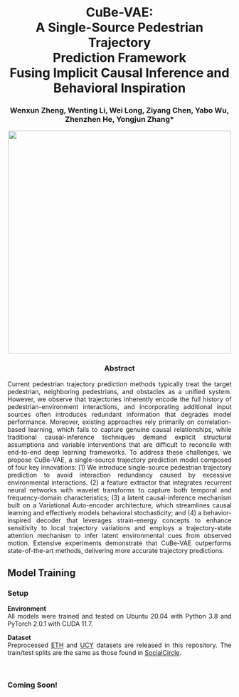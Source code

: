 <div align="center">
<h1> CuBe-VAE:<br> A Single-Source Pedestrian Trajectory <br>Prediction
Framework <br> Fusing Implicit Causal Inference and Behavioral Inspiration </h1>
<h3>Wenxun Zheng, Wenting Li, Wei Long, Ziyang Chen, Yabo Wu, Zhenzhen He, Yongjun Zhang*
</h3>


<image src="img/CuBe-VAE.png" width="500">

</div>

<div align="center"> <h3> Abstract </h3>  </div>
<div align="justify">

  Current pedestrian trajectory prediction methods typically treat the target pedestrian, neighboring pedestrians, and obstacles as a unified system. However, we observe that trajectories inherently encode the full history of pedestrian-environment interactions, and incorporating additional input sources often introduces redundant information that degrades model performance. Moreover, existing approaches rely primarily on correlation-based learning, which fails to capture genuine causal relationships, while traditional causal-inference techniques demand explicit structural assumptions and variable interventions that are difficult to reconcile with end-to-end deep learning frameworks. To address these challenges, we propose CuBe-VAE, a single-source trajectory prediction model composed of four key innovations: (1) We introduce single-source pedestrian trajectory prediction to avoid interaction redundancy caused by excessive environmental interactions. (2) a feature extractor that integrates recurrent neural networks with wavelet transforms to capture both temporal and frequency-domain characteristics; (3) a latent causal-inference mechanism built on a Variational Auto-encoder architecture, which streamlines causal learning and effectively models behavioral stochasticity; and (4) a behavior-inspired decoder that leverages strain-energy concepts to enhance sensitivity to local trajectory variations and employs a trajectory-state attention mechanism to infer latent environmental cues from observed motion. Extensive experiments demonstrate that CuBe-VAE outperforms state-of-the-art methods, delivering more accurate trajectory predictions.</br>


## Model Training
### Setup
**Environment**
<br>All models were trained and tested on Ubuntu 20.04 with Python 3.8 and PyTorch 2.0.1 with CUDA 11.7.

**Dataset**
<br>Preprocessed [ETH](https://data.vision.ee.ethz.ch/cvl/aem/ewap_dataset_full.tgz) and [UCY](https://graphics.cs.ucy.ac.cy/research/downloads/crowd-data) datasets are released in this repository. 
The train/test splits are the same as those found in [SocialCircle](https://github.com/cocoon2wong/SocialCircle).


<br>

### Coming Soon!

<br>

